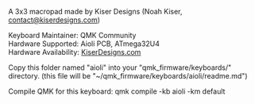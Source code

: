 A 3x3 macropad made by Kiser Designs (Noah Kiser, contact@kiserdesigns.com)

Keyboard Maintainer: QMK Community  
Hardware Supported: Aioli PCB, ATmega32U4  
Hardware Availability: [KiserDesigns.com](http://kiserdesigns.com/)

Copy this folder named "aioli" into your "qmk_firmware/keyboards/" directory.
(this file will be "~/qmk_firmware/keyboards/aioli/readme.md")

Compile QMK for this keyboard:
    qmk compile -kb aioli -km default